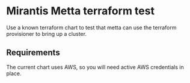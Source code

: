 # Mirantis Metta terraform test

Use a known terraform chart to test that metta can use the terraform provisioner to bring up a
cluster.

## Requirements

The current chart uses AWS, so you will need active AWS credentials in place.
